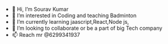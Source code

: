 - 👋 Hi, I’m Sourav Kumar
- 👀 I’m interested in Coding and teaching Badminton
- 🌱 I’m currently learning jaascript,React,Node js,
- 💞️ I’m looking to collaborate or be a part of big Tech company
- 📫 Reach mr @6299341937

<!---
sounik567/sounik567 is a ✨ special ✨ repository because its `README.md` (this file) appears on your GitHub profile.
You can click the Preview link to take a look at your changes.
--->
